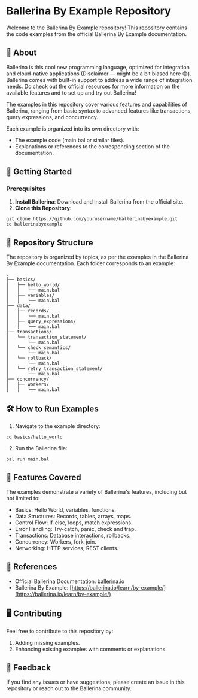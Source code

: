 # Ballerina By Example Repository
Welcome to the Ballerina By Example repository! This repository contains the code examples from the official Ballerina By Example documentation.

## 📘 About
Ballerina is this cool new programming language, optimized for integration  and cloud-native applications (Disclaimer — might be a bit biased here 😊). Ballerina comes with built-in support to address a wide range of integration needs. Do check out the official resources for more information on the available features and to set up and try out Ballerina!

The examples in this repository cover various features and capabilities of Ballerina, ranging from basic syntax to advanced features like transactions, query expressions, and concurrency.

Each example is organized into its own directory with:
- The example code (main.bal or similar files).
- Explanations or references to the corresponding section of the documentation.

## 🚀 Getting Started

### Prerequisites
1. **Install Ballerina**: Download and install Ballerina from the official site.
2. **Clone this Repository**:

```
git clone https://github.com/yourusername/ballerinabyexample.git
cd ballerinabyexample
```

## 📂 Repository Structure
The repository is organized by topics, as per the examples in the Ballerina By Example documentation. Each folder corresponds to an example:

```
.
├── basics/
│   ├── hello_world/
│   │   └── main.bal
│   ├── variables/
│   │   └── main.bal
├── data/
│   ├── records/
│   │   └── main.bal
│   ├── query_expressions/
│   │   └── main.bal
├── transactions/
│   └── transaction_statement/
│       └── main.bal
│   └── check_semantics/
│       └── main.bal
│   └── rollback/
│       └── main.bal
│   └── retry_transaction_statement/
│       └── main.bal
├── concurrency/
│   ├── workers/
│   │   └── main.bal
```

## 🛠️ How to Run Examples
1. Navigate to the example directory:
```
cd basics/hello_world
```
2. Run the Ballerina file:
```
bal run main.bal
```

## 🌟 Features Covered
The examples demonstrate a variety of Ballerina's features, including but not limited to:

- Basics: Hello World, variables, functions.
- Data Structures: Records, tables, arrays, maps.
- Control Flow: If-else, loops, match expressions.
-  Error Handling: Try-catch, panic, check and trap.
- Transactions: Database interactions, rollbacks.
- Concurrency: Workers, fork-join.
- Networking: HTTP services, REST clients.

## 📄 References
- Official Ballerina Documentation: [ballerina.io](https://ballerina.io/)
- Ballerina By Example: [https://ballerina.io/learn/by-example/](https://ballerina.io/learn/by-example/)

## 🖥️ Contributing
Feel free to contribute to this repository by:
1. Adding missing examples.
2. Enhancing existing examples with comments or explanations.

## 💬 Feedback
If you find any issues or have suggestions, please create an issue in this repository or reach out to the Ballerina community.
